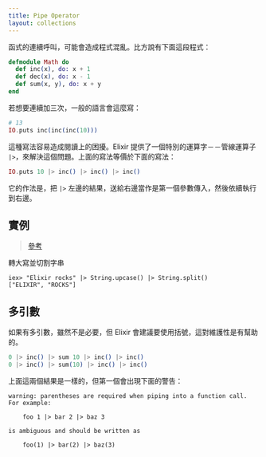 ```yaml
---
title: Pipe Operator
layout: collections
---
```


函式的連續呼叫，可能會造成程式混亂。比方說有下面這段程式：

```elixir
defmodule Math do
  def inc(x), do: x + 1
  def dec(x), do: x - 1
  def sum(x, y), do: x + y
end
```

若想要連續加三次，一般的語言會這麼寫：

```elixir
# 13
IO.puts inc(inc(inc(10)))
```

這種寫法容易造成閱讀上的困擾。Elixir 提供了一個特別的運算字－－管線運算子 `|>`，來解決這個問題。上面的寫法等價於下面的寫法：

```elixir
IO.puts 10 |> inc() |> inc() |> inc()
```

它的作法是，把 `|>` 左邊的結果，送給右邊當作是第一個參數傳入，然後依續執行到右邊。

## 實例

> [參考](https://elixirschool.com/zh-hant/lessons/basics/pipe-operator/)

轉大寫並切割字串

```
iex> "Elixir rocks" |> String.upcase() |> String.split()
["ELIXIR", "ROCKS"]
```

## 多引數

如果有多引數，雖然不是必要，但 Elixir 會建議要使用括號，這對維護性是有幫助的。

```elixir
0 |> inc() |> sum 10 |> inc() |> inc()
0 |> inc() |> sum(10) |> inc() |> inc()
```

上面這兩個結果是一樣的，但第一個會出現下面的警告：

```
warning: parentheses are required when piping into a function call. For example:

    foo 1 |> bar 2 |> baz 3

is ambiguous and should be written as

    foo(1) |> bar(2) |> baz(3)
```
